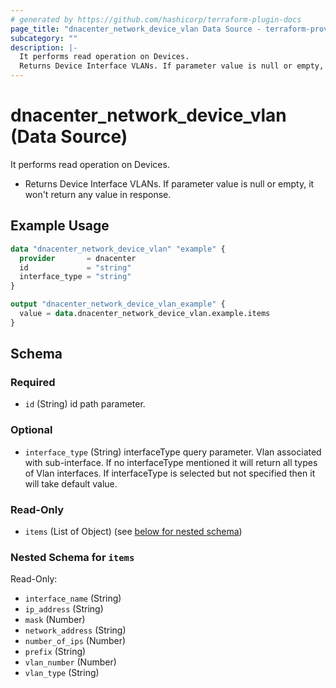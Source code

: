 ```yaml
---
# generated by https://github.com/hashicorp/terraform-plugin-docs
page_title: "dnacenter_network_device_vlan Data Source - terraform-provider-dnacenter"
subcategory: ""
description: |-
  It performs read operation on Devices.
  Returns Device Interface VLANs. If parameter value is null or empty, it won't return any value in response.
---
```


# dnacenter_network_device_vlan (Data Source)

It performs read operation on Devices.

- Returns Device Interface VLANs. If parameter value is null or empty, it won't return any value in response.

## Example Usage

```terraform
data "dnacenter_network_device_vlan" "example" {
  provider       = dnacenter
  id             = "string"
  interface_type = "string"
}

output "dnacenter_network_device_vlan_example" {
  value = data.dnacenter_network_device_vlan.example.items
}
```

<!-- schema generated by tfplugindocs -->
## Schema

### Required

- `id` (String) id path parameter.

### Optional

- `interface_type` (String) interfaceType query parameter. Vlan associated with sub-interface. If no interfaceType mentioned it will return all types of Vlan interfaces. If interfaceType is selected but not specified then it will take default value.

### Read-Only

- `items` (List of Object) (see [below for nested schema](#nestedatt--items))

<a id="nestedatt--items"></a>
### Nested Schema for `items`

Read-Only:

- `interface_name` (String)
- `ip_address` (String)
- `mask` (Number)
- `network_address` (String)
- `number_of_ips` (Number)
- `prefix` (String)
- `vlan_number` (Number)
- `vlan_type` (String)
